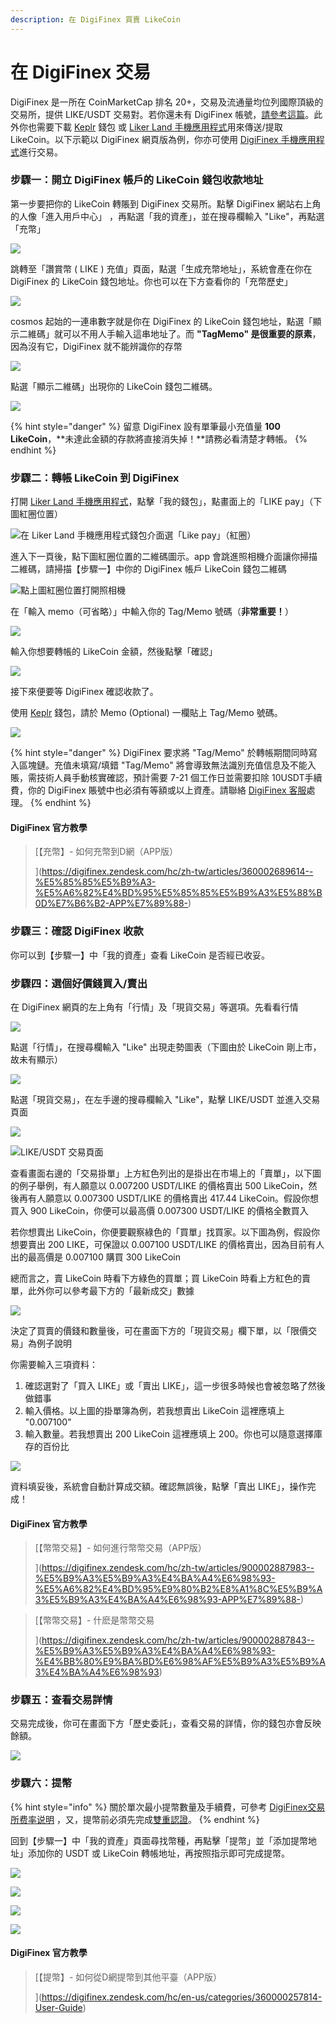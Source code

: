 ```yaml
---
description: 在 DigiFinex 買賣 LikeCoin
---
```


# 在 DigiFinex 交易

DigiFinex 是一所在 CoinMarketCap 排名 20+，交易及流通量均位列國際頂級的交易所，提供 LIKE/USDT 交易對。若你還未有 DigiFinex 帳號，[請參考這篇](registering-on-digifinex.md)。此外你也需要下載 [Keplr](../wallet/keplr.md) 錢包 或 [Liker Land 手機應用程式](https://liker.land/getapp)用來傳送/提取 LikeCoin。以下示範以 DigiFinex 網頁版為例，你亦可使用 [DigiFinex 手機應用程式](https://digifinex.zendesk.com/hc/zh-tw/articles/360000603862--%E5%AE%A2%E6%88%B6%E7%AB%AF%E4%B8%8B%E8%BC%89-%E5%A6%82%E4%BD%95%E4%B8%8B%E8%BC%89D%E7%B6%B2APP)進行交易。

### 步驟一：開立 DigiFinex 帳戶的 LikeCoin 錢包收款地址

第一步要把你的 LikeCoin 轉賬到 DigiFinex 交易所。點擊 DigiFinex 網站右上角的人像「進入用戶中心」，再點選「我的資產」，並在搜尋欄輸入 "Like"，再點選「充幣」

![](../../.gitbook/assets/digifinex-13.png)

跳轉至「讚賞幣 ( LIKE ) 充值」頁面，點選「生成充幣地址」，系統會產在你在 DigiFinex 的 LikeCoin 錢包地址。你也可以在下方查看你的「充幣歷史」

![](../../.gitbook/assets/digifinex-14.png)

cosmos 起始的一連串數字就是你在 DigiFinex 的 LikeCoin 錢包地址，點選「顯示二維碼」就可以不用人手輸入這串地址了。而 **"TagMemo" 是很重要的原素**，因為沒有它，DigiFinex 就不能辨識你的存幣

![](../../.gitbook/assets/digifinex-15.png)

點選「顯示二維碼」出現你的 LikeCoin 錢包二維碼。

![](../../.gitbook/assets/digifinex-16.png)

{% hint style="danger" %}
留意 DigiFinex 設有單筆最小充值量 **100 LikeCoin**，**未達此金額的存款將直接消失掉！**請務必看清楚才轉帳。
{% endhint %}

### 步驟二：轉帳 LikeCoin 到 DigiFinex

打開 [Liker Land 手機應用程式](https://liker.land/getapp)，點擊「我的錢包」，點畫面上的「LIKE pay」（下圖紅圈位置）

![在 Liker Land 手機應用程式錢包介面選「Like pay」（紅圈）](../../.gitbook/assets/like-pay-1.png)

進入下一頁後，點下圖紅圈位置的二維碼圖示。app 會跳進照相機介面讓你掃描二維碼，請掃描【步驟一】中你的 DigiFinex 帳戶 LikeCoin 錢包二維碼

![點上圖紅圈位置打開照相機](../../.gitbook/assets/bitasset-trade-7.png)

在「輸入 memo（可省略）」中輸入你的 Tag/Memo 號碼（**非常重要！**）

![](../../.gitbook/assets/like-pay-3.png)

輸入你想要轉帳的 LikeCoin 金額，然後點擊「確認」

![](../../.gitbook/assets/bitasset-trade-8.png)

接下來便要等 DigiFinex 確認收款了。

使用 [Keplr](../wallet/keplr.md) 錢包，請於 Memo (Optional) 一欄貼上 Tag/Memo 號碼。

![](../../.gitbook/assets/keplr11.png)

{% hint style="danger" %}
DigiFinex 要求將 "Tag/Memo" 於轉帳期間同時寫入區塊鏈。充值未填寫/填錯 "Tag/Memo" 將會導致無法識別充值信息及不能入賬，需技術人員手動核實確認，預計需要 7-21 個工作日並需要扣除 10USDT手續費，你的 DigiFinex 賬號中也必須有等額或以上資產。請聯絡 [DigiFinex 客服](https://digifinex.zendesk.com/hc/zh-tw/articles/360000525241--%E6%96%B0%E6%89%8B%E6%95%99%E7%A8%8B-%E5%A6%82%E4%BD%95%E5%B0%8B%E6%B1%82D%E7%B6%B2-DigiFinex-%E5%AE%A2%E6%9C%8D%E5%B9%AB%E5%8A%A9)處理。
{% endhint %}

#### DigiFinex 官方教學

> [【充幣】- 如何充幣到D網（APP版）>> ](https://digifinex.zendesk.com/hc/zh-tw/articles/360002689614--%E5%85%85%E5%B9%A3-%E5%A6%82%E4%BD%95%E5%85%85%E5%B9%A3%E5%88%B0D%E7%B6%B2-APP%E7%89%88-)

### 步驟三：確認 DigiFinex 收款

你可以到【步驟一】中「我的資產」查看 LikeCoin 是否經已收妥。

### 步驟四：選個好價錢買入/賣出

在 DigiFinex 網頁的左上角有「行情」及「現貨交易」等選項。先看看行情

![](../../.gitbook/assets/digifinex-17.png)

點選「行情」，在搜尋欄輸入 "Like" 出現走勢圖表（下圖由於 LikeCoin 剛上市，故未有顯示）

![](../../.gitbook/assets/digifinex-18.png)

點選「現貨交易」，在左手邊的搜尋欄輸入 "Like"，點擊 LIKE/USDT 並進入交易頁面

![](../../.gitbook/assets/digifinex-19.png)

![LIKE/USDT 交易頁面](../../.gitbook/assets/digifinex-likeusdt.png)

查看畫面右邊的「交易掛單」上方紅色列出的是掛出在市場上的「賣單」，以下圖的例子舉例，有人願意以 0.007200 USDT/LIKE 的價格賣出 500 LikeCoin，然後再有人願意以 0.007300 USDT/LIKE 的價格賣出 417.44 LikeCoin。假設你想買入 900 LikeCoin，你便可以最高價 0.007300 USDT/LIKE 的價格全數買入

若你想賣出 LikeCoin，你便要觀察綠色的「買單」找買家。以下圖為例，假設你想要賣出 200 LIKE，可保證以 0.007100 USDT/LIKE 的價格賣出，因為目前有人出的最高價是 0.007100 購買 300 LikeCoin

總而言之，賣 LikeCoin 時看下方綠色的買單；買 LikeCoin 時看上方紅色的賣單，此外你可以參考最下方的「最新成交」數據

![](../../.gitbook/assets/digifinex-20.png)

決定了買賣的價錢和數量後，可在畫面下方的「現貨交易」欄下單，以「限價交易」為例子說明

你需要輸入三項資料：

1. 確認選對了「買入 LIKE」或「賣出 LIKE」，這一步很多時候也會被忽略了然後做錯事
2. 輸入價格。以上圖的掛單簿為例，若我想賣出 LikeCoin 這裡應填上 "0.007100"
3. 輸入數量。若我想賣出 200 LikeCoin 這裡應填上 200。你也可以隨意選擇庫存的百份比

![](../../.gitbook/assets/digifinex-21.png)

資料填妥後，系統會自動計算成交額。確認無誤後，點擊「賣出 LIKE」，操作完成！

#### DigiFinex 官方教學

> [【幣幣交易】- 如何進行幣幣交易（APP版）>> ](https://digifinex.zendesk.com/hc/zh-tw/articles/900002887983--%E5%B9%A3%E5%B9%A3%E4%BA%A4%E6%98%93-%E5%A6%82%E4%BD%95%E9%80%B2%E8%A1%8C%E5%B9%A3%E5%B9%A3%E4%BA%A4%E6%98%93-APP%E7%89%88-)

> [【幣幣交易】- 什麽是幣幣交易>> ](https://digifinex.zendesk.com/hc/zh-tw/articles/900002887843--%E5%B9%A3%E5%B9%A3%E4%BA%A4%E6%98%93-%E4%BB%80%E9%BA%BD%E6%98%AF%E5%B9%A3%E5%B9%A3%E4%BA%A4%E6%98%93)

### 步驟五：查看交易詳情

交易完成後，你可在畫面下方「歷史委託」，查看交易的詳情，你的錢包亦會反映餘額。

![](../../.gitbook/assets/digifinex-22.png)

### 步驟六：提幣

{% hint style="info" %}
關於單次最小提幣數量及手續費，可參考 [DigiFinex交易所费率说明](https://digifinex.zendesk.com/hc/zh-tw/articles/360000328422-DigiFinex%E4%BA%A4%E6%98%93%E6%89%80%E8%B4%B9%E7%8E%87%E8%AF%B4%E6%98%8E)&#x20;，又，提幣前必須先完成[雙重認證](registering-on-digifinex.md#3-google-)。
{% endhint %}

回到【步驟一】中「我的資產」頁面尋找幣種，再點擊「提幣」並「添加提幣地址」添加你的 USDT 或 LikeCoin 轉帳地址，再按照指示即可完成提幣。

![](../../.gitbook/assets/digifinex-23.png)

![](../../.gitbook/assets/digifinex-24.png)

![](../../.gitbook/assets/digifinex-25.png)

![](../../.gitbook/assets/digifinex-26.png)

####

#### DigiFinex 官方教學

> [【提幣】- 如何從D網提幣到其他平臺（APP版）>> ](https://digifinex.zendesk.com/hc/en-us/categories/360000257814-User-Guide)
